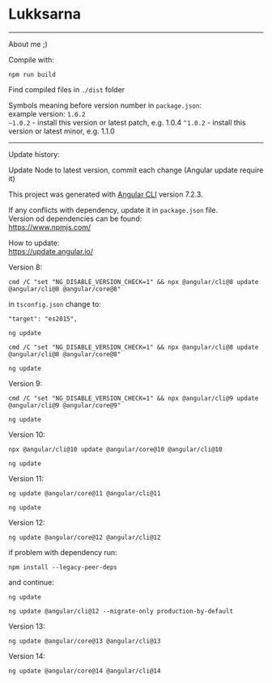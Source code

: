 # Lukksarna


<hr>

About me ;)

Compile with:

```npm run build```

Find compiled files in ```./dist``` folder

Symbols meaning before version number in `package.json`:  
example version: `1.0.2`  
`~1.0.2` - install this version or latest patch, e.g. 1.0.4
`^1.0.2` - install this version or latest minor, e.g. 1.1.0

<hr>
Update history:  

Update Node to latest version, commit each change (Angular update require it)

This project was generated with [Angular CLI](https://github.com/angular/angular-cli) version 7.2.3.

If any conflicts with dependency, update it in `package.json` file.  
Version od dependencies can be found:  
https://www.npmjs.com/

How to update:  
https://update.angular.io/

Version 8:
```
cmd /C "set "NG_DISABLE_VERSION_CHECK=1" && npx @angular/cli@8 update @angular/cli@8 @angular/core@8"
```
in `tsconfig.json` change to:
```
"target": "es2015",
```
```
ng update
```
```
cmd /C "set "NG_DISABLE_VERSION_CHECK=1" && npx @angular/cli@8 update @angular/cli@8 @angular/core@8"
```
```
ng update
```
Version 9:
```
cmd /C "set "NG_DISABLE_VERSION_CHECK=1" && npx @angular/cli@9 update @angular/cli@9 @angular/core@9"
```
```
ng update
```
Version 10:
```
npx @angular/cli@10 update @angular/core@10 @angular/cli@10
```
```
ng update
```
Version 11:
```
ng update @angular/core@11 @angular/cli@11
```
```
ng update
```
Version 12:
```
ng update @angular/core@12 @angular/cli@12
```
if problem with dependency run:
```
npm install --legacy-peer-deps
```
and continue:
```
ng update
```
```
ng update @angular/cli@12 --migrate-only production-by-default
```
Version 13:
```
ng update @angular/core@13 @angular/cli@13
```
Version 14:
```
ng update @angular/core@14 @angular/cli@14
```
